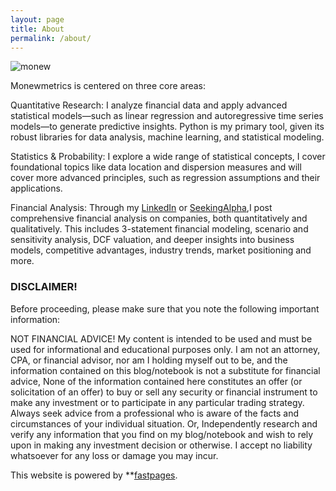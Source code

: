 ```yaml
---
layout: page
title: About
permalink: /about/
---
```


![monew](https://user-images.githubusercontent.com/80532199/192338336-13187d8a-9fd3-4e40-89f1-24e4adde3ee7.png)


Monewmetrics is centered on three core areas:

Quantitative Research: I analyze financial data and apply advanced statistical models—such as linear regression and autoregressive time series models—to generate predictive insights. Python is my primary tool, given its robust libraries for data analysis, machine learning, and statistical modeling.

Statistics & Probability: I explore a wide range of statistical concepts, I cover foundational topics like data location and dispersion measures and will cover more advanced principles, such as regression assumptions and their applications.

Financial Analysis: Through my [LinkedIn](https://www.linkedin.com/in/mbarak-abubakar/recent-activity/articles/) or [SeekingAlpha](https://seekingalpha.com/user/52414763/instablogs),I post comprehensive financial analysis on companies, both quantitatively and qualitatively. This includes 3-statement financial modeling, scenario and sensitivity analysis, DCF valuation, and deeper insights into business models, competitive advantages, industry trends, market positioning and more.



### DISCLAIMER!
Before proceeding, please make sure that you note the following important information:

NOT FINANCIAL ADVICE!
My content is intended to be used and must be used for informational and educational purposes only. I am not an attorney, CPA, or financial advisor, nor am I holding myself out to be, and the information contained on this blog/notebook is not a substitute for financial advice, None of the information contained here constitutes an offer (or solicitation of an offer) to buy or sell any security or financial instrument to make any investment or to participate in any particular trading strategy. Always seek advice from a professional who is aware of the facts and circumstances of your individual situation. Or, Independently research and verify any information that you find on my blog/notebook and wish to rely upon in making any investment decision or otherwise. I accept no liability whatsoever for any loss or damage you may incur.


This website is powered by **[fastpages](https://github.com/fastai/fastpages).


